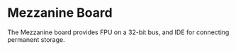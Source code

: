 # Mezzanine Board
The Mezzanine board provides FPU on a 32-bit bus, and IDE for connecting permanent storage.
